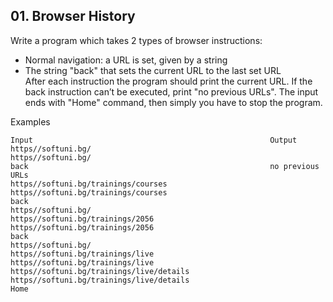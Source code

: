 ## 01. Browser History

Write a program which takes 2 types of browser instructions:
- Normal navigation: a URL is set, given by a string
- The string "back" that sets the current URL to the last set URL<br>
After each instruction the program should print the current URL. If the back instruction can’t be executed, print 
"no previous URLs". The input ends with "Home" command, then simply you have to stop the program.

Examples

```
Input	                                                  Output
https//softuni.bg/                                        https//softuni.bg/
back                                                      no previous URLs
https//softuni.bg/trainings/courses                       https//softuni.bg/trainings/courses
back                                                      https//softuni.bg/
https//softuni.bg/trainings/2056                          https//softuni.bg/trainings/2056
back                                                      https//softuni.bg/
https//softuni.bg/trainings/live                          https//softuni.bg/trainings/live
https//softuni.bg/trainings/live/details                  https//softuni.bg/trainings/live/details
Home	
```
